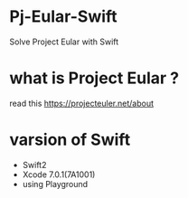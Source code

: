 # Pj-Eular-Swift
Solve Project Eular with Swift

# what is Project Eular ?
read this
https://projecteuler.net/about

# varsion of Swift
* Swift2
* Xcode 7.0.1(7A1001)
* using Playground
